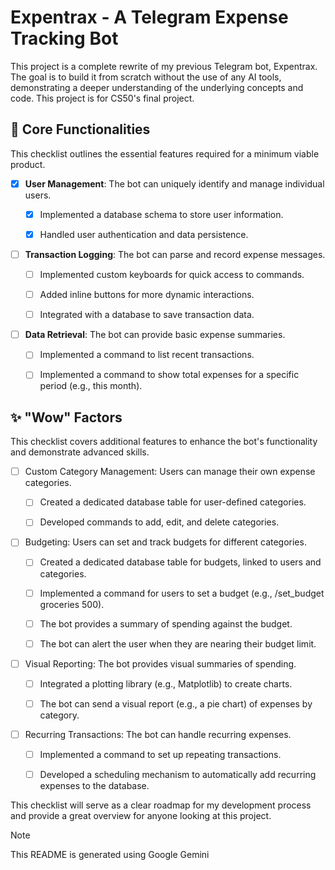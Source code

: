 # Expentrax - A Telegram Expense Tracking Bot

This project is a complete rewrite of my previous Telegram bot, Expentrax. The goal is to build it from scratch without the use of any AI tools, demonstrating a deeper understanding of the underlying concepts and code. This project is for CS50's final project.

## 🚧 Core Functionalities

This checklist outlines the essential features required for a minimum viable product.

- [x] **User Management**: The bot can uniquely identify and manage individual users.

    - [x] Implemented a database schema to store user information.

    - [x] Handled user authentication and data persistence.

- [ ] **Transaction Logging**: The bot can parse and record expense messages.
    
    - [ ] Implemented custom keyboards for quick access to commands.

    - [ ] Added inline buttons for more dynamic interactions.
    
    - [ ] Integrated with a database to save transaction data.

- [ ] **Data Retrieval**: The bot can provide basic expense summaries.

    - [ ] Implemented a command to list recent transactions.

    - [ ] Implemented a command to show total expenses for a specific period (e.g., this month).

## ✨ "Wow" Factors

This checklist covers additional features to enhance the bot's functionality and demonstrate advanced skills.

- [ ] Custom Category Management: Users can manage their own expense categories.

    - [ ] Created a dedicated database table for user-defined categories.

    - [ ] Developed commands to add, edit, and delete categories.

- [ ] Budgeting: Users can set and track budgets for different categories.

    - [ ] Created a dedicated database table for budgets, linked to users and categories.

    - [ ] Implemented a command for users to set a budget (e.g., /set_budget groceries 500).

    - [ ] The bot provides a summary of spending against the budget.

    - [ ] The bot can alert the user when they are nearing their budget limit.

- [ ] Visual Reporting: The bot provides visual summaries of spending.

    - [ ] Integrated a plotting library (e.g., Matplotlib) to create charts.

    - [ ] The bot can send a visual report (e.g., a pie chart) of expenses by category.

- [ ] Recurring Transactions: The bot can handle recurring expenses.

    - [ ] Implemented a command to set up repeating transactions.

    - [ ] Developed a scheduling mechanism to automatically add recurring expenses to the database.

This checklist will serve as a clear roadmap for my development process and provide a great overview for anyone looking at this project.

> [!NOTE]  
> This README is generated using Google Gemini